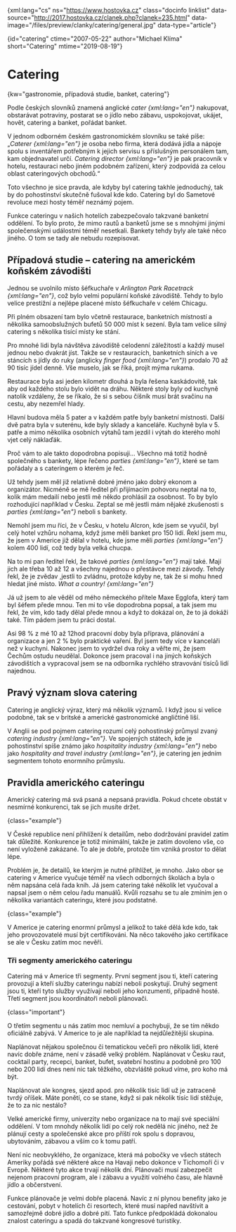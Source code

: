 
{xml:lang="cs" ns="https://www.hostovka.cz" class="docinfo linklist" data-source="http://2017.hostovka.cz/clanek.php?clanek=235.html" data-image="/files/preview/clanky/catering/general.jpg" data-type="article"}

{id="catering" ctime="2007-05-22" author="Michael Klíma" short="Catering" mtime="2019-08-19"}

# Catering

<!-- generated attribute kw by user_udpatekw.sh on 2019-04-16, do not edit -->

{kw="gastronomie, případová studie, banket, catering"}

Podle českých slovníků znamená anglické _cater {xml:lang="en"}_ nakupovat, obstarávat potraviny, postarat se o jídlo nebo zábavu, uspokojovat, ukájet, hovět, catering a banket, pořádat banket.

V jednom odborném českém gastronomickém slovníku se také píše: „_Caterer {xml:lang="en"}_ je osoba nebo firma, která dodává jídla a nápoje spolu s inventářem potřebným k jejich servisu s příslušným personálem tam, kam objednavatel určí. _Catering director {xml:lang="en"}_ je pak pracovník v hotelu, restauraci nebo jiném podobném zařízení, který zodpovídá za celou oblast cateringových obchodů.“

Toto všechno je sice pravda, ale kdyby byl catering takhle jednoduchý, tak by do pohostinství skutečně fušoval kde kdo. Catering byl do Sametové revoluce mezi hosty téměř neznámý pojem.

Funkce cateringu v našich hotelích zabezpečovalo takzvané banketní oddělení. To bylo proto, že mimo rautů a banketů jsme se s mnohými jinými společenskými událostmi téměř nesetkali. Bankety tehdy byly ale také něco jiného. O tom se tady ale nebudu rozepisovat.

## Případová studie – catering na americkém koňském závodišti

Jednou se uvolnilo místo šéfkuchaře v _Arlington Park Racetrack {xml:lang="en"}_, což bylo velmi populární koňské závodiště. Tehdy to bylo velice prestižní a nejlépe placené místo šéfkuchaře v celém Chicagu.

Při plném obsazení tam bylo včetně restaurace, banketních místností a několika samoobslužných bufetů 50 000 míst k sezení. Byla tam velice silný catering s několika tisící místy ke stání.

Pro mnohé lidi byla návštěva závodiště celodenní záležitostí a každý musel jednou nebo dvakrát jíst. Takže se v restauracích, banketních síních a ve stáncích s jídly do ruky (anglicky _finger food {xml:lang="en"}_) prodalo 70 až 90 tisíc jídel denně. Vše muselo, jak se říká, projít mýma rukama.

Restaurace byla asi jeden kilometr dlouhá a byla řešena kaskádovitě, tak aby od každého stolu bylo vidět na dráhu. Některé stoly byly od kuchyně natolik vzdáleny, že se říkalo, že si s sebou číšník musí brát svačinu na cestu, aby nezemřel hlady.

Hlavní budova měla 5 pater a v každém patře byly banketní místnosti. Další dvě patra byla v suterénu, kde byly sklady a kanceláře. Kuchyně byla v 5. patře a mimo několika osobních výtahů tam jezdil i výtah do kterého mohl vjet celý náklaďák.

Proč vám to ale takto dopodrobna popisuji… Všechno má totiž hodně společného s bankety, lépe řečeno _parties {xml:lang="en"}_, které se tam pořádaly a s cateringem o kterém je řeč.

Už tehdy jsem měl již relativně dobré jméno jako dobrý ekonom a organizátor. Nicméně se mě ředitel při přijímacím pohovoru neptal na to, kolik mám medailí nebo jestli mě někdo prohlásil za osobnost. To by bylo rozhodující například v Česku. Zeptal se mě jestli mám nějaké zkušenosti s _parties {xml:lang="en"}_ neboli s bankety.

Nemohl jsem mu říci, že v Česku, v hotelu Alcron, kde jsem se vyučil, byl celý hotel vzhůru nohama, když jsme měli banket pro 150 lidí. Řekl jsem mu, že jsem v Americe již dělal v hotelu, kde jsme měli _parties {xml:lang="en"}_ kolem 400 lidí, což tedy byla velká chucpa.

Na to mi pan ředitel řekl, že takové _parties {xml:lang="en"}_ mají také. Mají jich ale třeba 10 až 12 a všechny najednou o přestávce mezi závody. Tehdy řekl, že je zvědav ,jestli to zvládnu, protože kdyby ne, tak že si mohu hned hledat jiné místo. _What a country! {xml:lang="en"}_

Já už jsem to ale věděl od mého německého přítele Maxe Egglofa, který tam byl šéfem přede mnou. Ten mi to vše dopodrobna popsal, a tak jsem mu řekl, že vím, kdo tady dělal přede mnou a když to dokázal on, že to já dokáži také. Tím pádem jsem tu práci dostal.

Asi 98 % z mé 10 až 12hod pracovní doby byla příprava, plánování a organizace a jen 2 % bylo praktické vaření. Byl jsem tedy více v kanceláři než v kuchyni. Nakonec jsem to vydržel dva roky a věřte mi, že jsem Čechům ostudu neudělal. Dokonce jsem pracoval i na jiných koňských závodištích a vypracoval jsem se na odborníka rychlého stravování tisíců lidí najednou.

## Pravý význam slova catering

Catering je anglický výraz, který má několik významů. I když jsou si velice podobné, tak se v britské a americké gastronomické angličtině liší.

V Anglii se pod pojmem catering rozumí celý pohostinský průmysl zvaný _catering industry {xml:lang="en"}_. Ve spojených státech, kde je pohostinství spíše známo jako _hospitality industry {xml:lang="en"}_ nebo jako _hospitality and travel industry {xml:lang="en"}_, je catering jen jedním segmentem tohoto enormního průmyslu.

## Pravidla amerického cateringu

Americký catering má svá psaná a nepsaná pravidla. Pokud chcete obstát v nesmírné konkurenci, tak se jich musíte držet.

{class="example"}

V České republice není přihlížení k detailům, nebo dodržování pravidel zatím tak důležité. Konkurence je totiž minimální, takže je zatím dovoleno vše, co není vyloženě zakázané. To ale je dobře, protože tím vzniká prostor to dělat lépe.

Problém je, že detailů, ke kterým je nutné přihlížet, je mnoho. Jako obor se catering v Americe vyučuje téměř na všech odborných školách a byla o něm napsána celá řada knih. Já jsem catering také několik let vyučoval a napsal jsem o něm celou řadu manuálů. Kvůli rozsahu se tu ale zmíním jen o několika variantách cateringu, které jsou podstatné.

{class="example"}

V Americe je catering enormní průmysl a jelikož to také dělá kde kdo, tak jeho provozovatelé musí být certifikováni. Na něco takového jako certifikace se ale v Česku zatím moc nevěří.

### Tři segmenty amerického cateringu

Catering má v Americe tři segmenty. První segment jsou ti, kteří catering provozují a kteří služby cateringu nabízí neboli poskytují. Druhý segment jsou ti, kteří tyto služby využívají neboli jeho konzumenti, případně hosté. Třetí segment jsou koordinátoři neboli plánovači.

{class="important"}

O třetím segmentu u nás zatím moc nemluví a pochybuji, že se tím někdo oficiálně zabývá. V Americe to je ale například ta nejdůležitější skupina.

Naplánovat nějakou společnou či tematickou večeři pro několik lidí, které navíc dobře známe, není v zásadě velký problém. Naplánovat v Česku raut, cocktail party, recepci, banket, bufet, svatební hostinu a podobně pro 100 nebo 200 lidí dnes není nic tak těžkého, obzvláště pokud víme, pro koho má být.

Naplánovat ale kongres, sjezd apod. pro několik tisíc lidí už je zatraceně tvrdý oříšek. Máte ponětí, co se stane, když si pak několik tisíc lidí stěžuje, že to za nic nestálo?

Velké americké firmy, univerzity nebo organizace na to mají své speciální oddělení. V tom mnohdy několik lidí po celý rok nedělá nic jiného, než že plánují cesty a společenské akce pro příští rok spolu s dopravou, ubytováním, zábavou a vším co k tomu patří.

Není nic neobvyklého, že organizace, která má pobočky ve všech státech Ameriky pořádá své některé akce na Havaji nebo dokonce v Tichomoří či v Evropě. Některé tyto akce trvají několik dní. Plánovači musí zabezpečit nejenom pracovní program, ale i zábavu a využití volného času, ale hlavně jídlo a občerstvení.

Funkce plánovače je velmi dobře placená. Navíc z ní plynou benefity jako je cestování, pobyt v hotelích či resortech, které musí napřed navštívit a samozřejmě dobré jídlo a dobré pití. Tato funkce předpokládá dokonalou znalost cateringu a spadá do takzvané kongresové turistiky.

